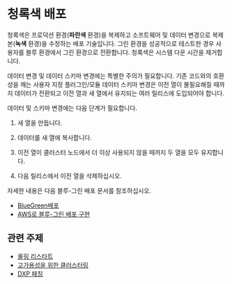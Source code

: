 # 청록색 배포

청록색은 프로덕션 환경(**파란색** 환경)을 복제하고 소프트웨어 및 데이터 변경으로 복제본(**녹색** 환경)을 수정하는 배포 기술입니다. 그린 환경을 성공적으로 테스트한 경우 사용자를 블루 환경에서 그린 환경으로 전환합니다. 청록색은 시스템 다운 시간을 제거합니다.

데이터 변경 및 데이터 스키마 변경에는 특별한 주의가 필요합니다. 기존 코드와의 호환성을 깨는 사용자 지정 플러그인/모듈 데이터 스키마 변경은 이전 열이 불필요해질 때까지 데이터가 전환되고 이전 열과 새 열에서 유지되는 여러 릴리스에 도입되어야 합니다.

데이터 및 스키마 변경에는 다음 단계가 필요합니다.

1. 새 열을 만듭니다.

1. 데이터를 새 열에 복사합니다.

1. 이전 열이 클러스터 노드에서 더 이상 사용되지 않을 때까지 두 열을 모두 유지합니다.

1. 다음 릴리스에서 이전 열을 삭제하십시오.

자세한 내용은 다음 블루-그린 배포 문서를 참조하십시오.

* [BlueGreen배포](http://martinfowler.com/bliki/BlueGreenDeployment.html)
* [AWS로 블루-그린 배포 구현](https://www.thoughtworks.com/insights/blog/implementing-blue-green-deployments-aws)

## 관련 주제

* [롤링 리스타트](./rolling-restarts.md)
* [고가용성을 위한 클러스터링](../../setting-up-liferay/clustering-for-high-availability.md)
* [DXP 패칭](../patching-dxp-7-3-and-earlier.md)